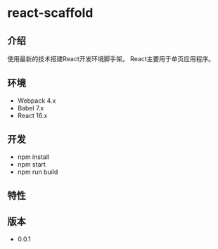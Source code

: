 # react-scaffold
## 介绍
使用最新的技术搭建React开发环境脚手架。
React主要用于单页应用程序。

## 环境
- Webpack 4.x
- Babel 7.x
- React 16.x

## 开发
- npm install
- npm start
- npm run build

## 特性


## 版本

- 0.0.1
